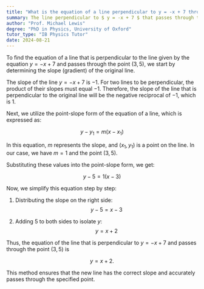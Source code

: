 ```yaml
---
title: "What is the equation of a line perpendicular to y = -x + 7 through (3, 5)?"
summary: The line perpendicular to $ y = -x + 7 $ that passes through the point $ (3, 5) $ is given by the equation $ y = x + 2 $.
author: "Prof. Michael Lewis"
degree: "PhD in Physics, University of Oxford"
tutor_type: "IB Physics Tutor"
date: 2024-08-21
---
```


To find the equation of a line that is perpendicular to the line given by the equation $y = -x + 7$ and passes through the point $(3, 5)$, we start by determining the slope (gradient) of the original line. 

The slope of the line $y = -x + 7$ is $-1$. For two lines to be perpendicular, the product of their slopes must equal $-1$. Therefore, the slope of the line that is perpendicular to the original line will be the negative reciprocal of $-1$, which is $1$.

Next, we utilize the point-slope form of the equation of a line, which is expressed as:

$$
y - y_1 = m(x - x_1)
$$

In this equation, $m$ represents the slope, and $(x_1, y_1)$ is a point on the line. In our case, we have $m = 1$ and the point $(3, 5)$.

Substituting these values into the point-slope form, we get:

$$
y - 5 = 1(x - 3)
$$

Now, we simplify this equation step by step:

1. Distributing the slope on the right side:
   $$
   y - 5 = x - 3
   $$

2. Adding $5$ to both sides to isolate $y$:
   $$
   y = x + 2
   $$

Thus, the equation of the line that is perpendicular to $y = -x + 7$ and passes through the point $(3, 5)$ is 

$$
y = x + 2.
$$

This method ensures that the new line has the correct slope and accurately passes through the specified point.
    